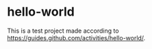 # hello-world
This is a test project made according to https://guides.github.com/activities/hello-world/.
